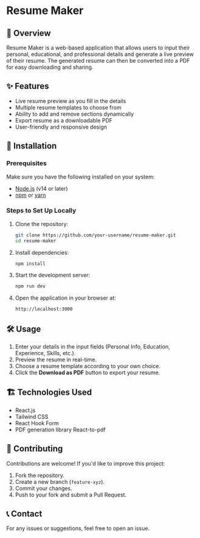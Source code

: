 # Resume Maker

## 🚀 Overview
Resume Maker is a web-based application that allows users to input their personal, educational, and professional details and generate a live preview of their resume. The generated resume can then be converted into a PDF for easy downloading and sharing.

## ✨ Features
- Live resume preview as you fill in the details
- Multiple resume templates to choose from
- Ability to add and remove sections dynamically
- Export resume as a downloadable PDF
- User-friendly and responsive design

## 📌 Installation

### Prerequisites
Make sure you have the following installed on your system:
- [Node.js](https://nodejs.org/) (v14 or later)
- [npm](https://www.npmjs.com/) or [yarn](https://yarnpkg.com/)

### Steps to Set Up Locally
1. Clone the repository:
   ```sh
   git clone https://github.com/your-username/resume-maker.git
   cd resume-maker
   ```
2. Install dependencies:
   ```sh
   npm install
   ```
3. Start the development server:
   ```sh
   npm run dev
   ```
4. Open the application in your browser at:
   ```sh
   http://localhost:3000
   ```

## 🛠️ Usage
1. Enter your details in the input fields (Personal Info, Education, Experience, Skills, etc.).
2. Preview the resume in real-time.
3. Choose a resume template according to your own choice.
4. Click the **Download as PDF** button to export your resume.


## 🏗️ Technologies Used
- React.js
- Tailwind CSS
- React Hook Form
- PDF generation library React-to-pdf

## 🤝 Contributing
Contributions are welcome! If you'd like to improve this project:
1. Fork the repository.
2. Create a new branch (`feature-xyz`).
3. Commit your changes.
4. Push to your fork and submit a Pull Request.

## 📞 Contact
For any issues or suggestions, feel free to open an issue.


